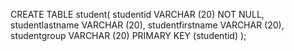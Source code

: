 CREATE TABLE student(
       studentid VARCHAR (20) NOT NULL,
	   studentlastname  VARCHAR (20),
	   studentfirstname  VARCHAR (20),
	   studentgroup  VARCHAR (20)
	   PRIMARY KEY (studentid)
);
